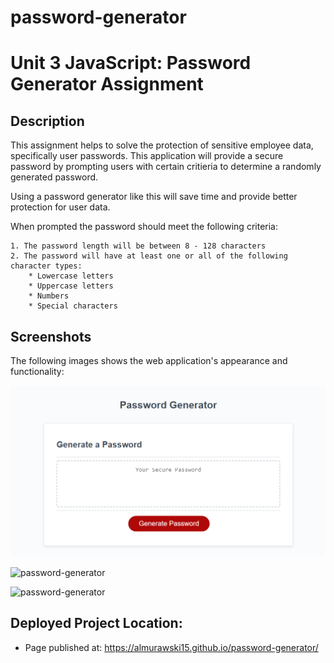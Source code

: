 # password-generator

# Unit 3 JavaScript: Password Generator Assignment 

## Description
This assignment helps to solve the protection of sensitive employee data, specifically user passwords. This application will provide a secure password by prompting users with certain critieria to determine a randomly generated password.

Using a password generator like this will save time and provide better protection for user data. 

When prompted the password should meet the following criteria:

    1. The password length will be between 8 - 128 characters
    2. The password will have at least one or all of the following character types:
        * Lowercase letters
        * Uppercase letters
        * Numbers
        * Special characters

## Screenshots

The following images shows the web application's appearance and functionality:

![password-generator](assets/portfolio_snip_1.PNG)

![password-generator](.assets/portfolio_snip_2.PNG)

![password-generator](.assets/portfolio_snip_3.PNG)

## Deployed Project Location: 
* Page published at: https://almurawski15.github.io/password-generator/